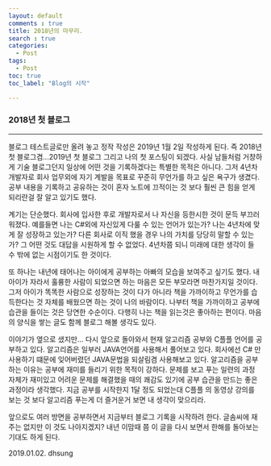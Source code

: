 ```yaml
---
layout: default
comments : true
title: 2018년의 마무리.
search : true
categories:
  - Post
tags:
  - Post
toc: true
toc_label: "Blog의 시작"

---
```

### 2018년 첫 블로그
_ _ _

블로그 테스트글로만 올려 놓고 정작 작성은 2019년 1월 2일 작성하게 된다.
즉 2018년 첫 블로그겸...2019년 첫 블로그 그리고 나의 첫 포스팅이 되겠다.
사실 남들처럼 거창하게 기술 블로그던지 일상에 어떤 것을 기록하겠다는
특별한 목적은 아니다. 그저 4년차 개발자로 회사 업무외에 자기 계발을 목표로 꾸준히 무언가를 하고 싶은 욕구가 생겼다. 공부 내용을 기록하고 공유하는 것이 혼자 노트에 끄적이는 것 보다 훨씬 큰 힘을 얻게 되리란걸 잘 알고 있기도 했다.

계기는 단순했다. 회사에 입사한 후로 개발자로서 나 자신을 등한시한 것이 문득 부끄러워졌다. 예를들면 나는 C#외에 자신있게 다룰 수 있는 언어가 있는가? 나는 4년차에 맞게 잘 성장하고 있는가? 다른 회사로 이직 했을 경우 나의 가치를 당당히 말할 수 있는가? 그 어떤 것도 대답을 시원하게 할 수 없었다. 4년차쯤 되니 미래에 대한 생각이 들 수 밖에 없는 시점이기도 한 것이다.

또 하나는 내년에 태어나는 아이에게 공부하는 아빠의 모습을 보여주고 싶기도 했다. 내 아이가 자라서 훌륭한 사람이 되었으면 하는 마음은 모든 부모라면 마찬가지일 것이다. 그저 아이가 똑똑한 사람으로 성장하는 것이 다가 아니라 책을 가까이하고 무언가를 습득한다는 것 자체를 배웠으면 하는 것이 나의 바람이다. 나부터 책을 가까이하고 공부에 습관을 들이는 것은 당연한 수순이다. 다행히 나는 책을 읽는것은 좋아하는 편이다. 마음의 양식을 쌓는 글도 함께 블로그 해볼 생각도 있다.

이야기가 옆으로 샜지만...
다시 앞으로 돌아와서 현재 알고리즘 공부와 C플플 언어를 공부하고 있다. 알고리즘은 일부러 JAVA언어를 사용해서 풀어보고 있다. 회사에선 C# 만 사용하기 떄문에 잊어버렸던 JAVA문법을 되살림겸 사용해보고 있다. 알고리즘을 공부하는 이유는 공부에 재미를 들리기 위한 목적이 강하다. 문제를 보고 푸는 일련의 과정 자체가 재미있고 어려운 문제를 해결했을 때의 쾌감도 있기에 공부 습관을 만드는 좋은 과정이라 생각했다.
지금 공부를 시작한지 1달 정도 되었는대 C플플 의 동영상 강의를 보는 것 보다 알고리즘 푸는게 더 즐거운거 보면 내 생각이 맞으리라.

앞으로도 여러 방면을 공부하면서 지금부터 블로그 기록을 시작하려 한다. 글솜씨에 재주는 없지만 이 것도 나아지겠지? 내년 이맘때 쯤 이 글을 다시 보면서 한해를 돌아보는 기대도 하게 된다.

2019.01.02. dhsung


